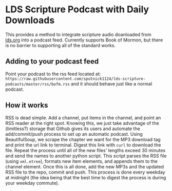 # LDS Scripture Podcast with Daily Downloads
This provides a method to integrate scripture audio doanloaded from [lds.org](lds.org/scriptures) into a podcast feed. Currently 
supports Book of Mormon, but there is no barrier to supporting all of the standard works.

## Adding to your podcast feed
Point your podcast to the rss feed located at:
`https://raw.githubusercontent.com/sputnick1124/lds-scripture-podcasts/master/rss/bofm.rss`
and it should behave just like a normal podcast.

## How it works
RSS is dead simple. Add a channel, put items in the channel, and point an RSS reader at the right spot. Knowing this, we just take
advantage of the (limitless?) storage that Github gives its users and automate the add/commit/push process to set up an automatic
podcast. Using BeautifulSoup, we scrape the chapter we want for the MP3 download tag and print the uri link to terminal. Digest
this link with `curl` to download the file. Repeat the process until all of the new files' lengths exceed 30 minutes and send the
names to another python script. This script parses the RSS file (using `xml.etree`), formats new item elements, and appends them to
the channel element. Once this is all done, add the new MP3s and the updated RSS file to the repo, commit and push. This process is
done every weekday at midnight (the idea being that the best time to digest the process is during your weekday commute).
